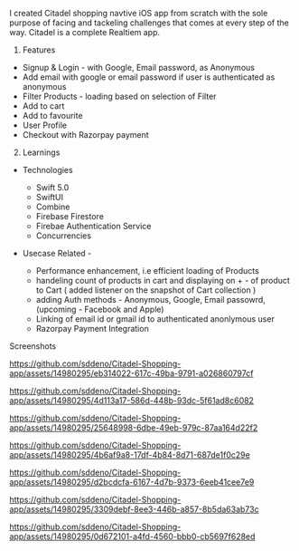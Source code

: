 I created Citadel shopping navtive iOS app from scratch with the sole purpose of facing and tackeling challenges that comes at every step of the way. Citadel is a complete Realtiem app. 

1. Features 
- Signup & Login  - with Google, Email password, as Anonymous
- Add email with google or email password if user is authenticated as anonymous
- Filter Products - loading based on selection of Filter 
- Add to cart
- Add to favourite
- User Profile
- Checkout with Razorpay payment 


2. Learnings
- Technologies 
  - Swift 5.0
  - SwiftUI
  - Combine
  - Firebase Firestore
  - Firebae Authentication Service
  - Concurrencies

- Usecase Related -
  - Performance enhancement, i.e efficient loading of Products
  - handeling count of products in cart and displaying on + - of product to Cart ( added listener on the snapshot of Cart collection ) 
  - adding Auth methods - Anonymous, Google, Email passowrd, (upcoming - Facebook and Apple)
  - Linking of email id or gmail id to authenticated anonlymous user
  - Razorpay Payment Integration




Screenshots

https://github.com/sddeno/Citadel-Shopping-app/assets/14980295/eb314022-617c-49ba-9791-a026860797cf


https://github.com/sddeno/Citadel-Shopping-app/assets/14980295/4d113a17-586d-448b-93dc-5f61ad8c6082


https://github.com/sddeno/Citadel-Shopping-app/assets/14980295/25648998-6dbe-49eb-979c-87aa164d22f2


https://github.com/sddeno/Citadel-Shopping-app/assets/14980295/4b6af9a8-17df-4b84-8d71-687de1f0c29e


https://github.com/sddeno/Citadel-Shopping-app/assets/14980295/d2bcdcfa-6167-4d7b-9373-6eeb41cee7e9


https://github.com/sddeno/Citadel-Shopping-app/assets/14980295/3309debf-8ee3-446b-a857-8b5da63ab73c


https://github.com/sddeno/Citadel-Shopping-app/assets/14980295/0d672101-a4fd-4560-bbb0-cb5697f628ed





